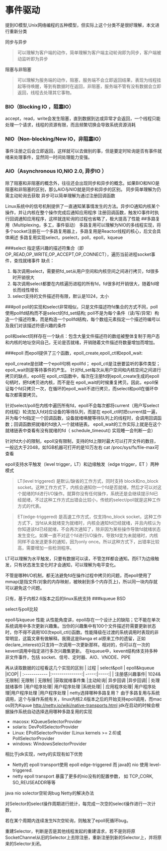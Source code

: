 # 事件驱动

提到IO模型,Unix网络编程的五种模型，但实际上这个分类不是很好理解，本文进行重新分类


同步与异步
>可以理解为客户端的动作，简单理解为客户端主动轮询即为同步，客户端被动监听即为异步


阻塞与非阻塞
>可以理解为服务端的动作，阻塞，服务端不会立即返回结果，表现为线程挂起等待唤醒，等到有数据时在返回，非阻塞，服务端不管有没有数据会立即返回，线程去处理其它事物。



### BIO（Blocking IO ，阻塞IO）



 accept，read，write会发生阻塞，直到数据到达或异常才会返回，一个线程只能处理一个请求，线程的资源有限，而且频繁切换会导致系统资源消耗

### NIO（Non-blocking/New IO，非阻塞IO）

事件注册之后会立即返回，这样就可以去做别的事，但是要定时轮询是否有事件就绪来处理事件，显然同一时间处理能力变强。

### AIO（Asynchronous IO,NIO 2.0, 异步IO ）

 除了阻塞和非阻塞的概念外，往往还会出现同步和异步的概念。如果BIO和NIO是阻塞和非阻塞的区别，那么AIO与NIO就是同步和异步的区别。
 同步简单理解为仍需主动轮询去获取
 异步可以简单理解为通过注册回调函数

  Linux系统中的信号机制提供了一直通知某事情发生的方法。异步IO通知内核某个操作，并让内核在整个操作完成后通知应用程序
  注册回调函数，触发IO事件时执行回调通知应用程序，这样就连轮询的过程也省略了，极大提高了性能
##多路复用（Multiplexing，多工，事件驱动）
多路复用可以理解为NIO的多线程实现，将多个socket注册在一个多路复用器上，多路复用是Reactor线程的核心，后文会具体阐述
多路复用实现select，pselect，poll，epoll，kqueue

###select
指定感兴趣的描述符集合（即OP_READ,OP_WRITE,OP_ACCEPT,OP_CONNECT），遍历当前进程socket事件，查找就绪事件
缺点： 

 1. 每次调用select，需要把fd_set从用户空间和内核空间之间进行拷贝，fd很多时开销很大
 2. 每次调用select都要在内核遍历进程的所有fd，fd很多时开销很大，随着fd增长而线性增长
 3. select支持的文件描述符有限，默认是1024，太小


###poll
poll的实现和select非常相似，只是文件描述符fd集合的方式不同，poll使用pollfd结构而不是select的fd_set结构; poll不是为每个条件（读/写/异常）构造一个描述符集，而是构造一个pollfd结构，每个数组元素指定一个描述符编号以及我们对该描述符感兴趣的条件

poll和select同样存在一个缺点：包含大量文件描述符的数组被整体复制于用户态和内核的地址空间自己，无论是否就绪，开销随着文件描述符数量增加而增加。

###epoll
而epoll提供了三个函数，epoll_create,epoll_ctl和epoll_wait:

epoll_create是创建一个epoll句柄 epollfd；
epoll_ctl是注册要监听的事件类型；
epoll_wait则是等待事件的产生。
针对fd_set每次从用户空间和内核空间之间进行拷贝的缺点，epoll在 epoll_ctl函数中，每次在注册fd到epoll_create生成的epoll句柄时，把fd拷贝进内核，而不是在 epoll_wait的时候重复拷贝。因此，epoll保证每个fd只拷贝一次，在循环的epoll_wait不进行拷贝，而select和poll在循环中每次都需要拷贝。

针对select/poll在内核中遍历所有fd，epoll不会每次都将current（用户写select的线程）轮流加入fd对应设备的等待队列，而是在 epoll_ctl时把current挂一遍，并为每个fd指定一个回调函数，设备就绪唤醒等待队列上的线程时，会调用回调函数；回调函数把就绪的fd放入一个就绪链表。
epoll_wait的工作实际上就是在这个就绪链表中查看有没有就绪的fd（ schedule_timeout() 实现睡一会判断一会）

针对fd大小的限制，epoll没有限制，支持的fd上限时最大可以打开文件的数目，一般远大于2048，如1GB机器可打开的是10万左右 cat /proc/sys/fs/file-max可查看

epoll支持水平触发（level trigger，LT）和边缘触发（edge trigger，ET
）两种模式
>LT(level triggered) 是默认/缺省的工作方式，同时支持 block和no_block socket。这种工作方式下，内核会通知你一个fd是否就绪，然后才可以对这个就绪的fd进行I/O操作。就算你没有任何操作，系统还是会继续提示fd已经就绪，不过这种工作方式出错会比较小，传统的select/poll就是这种工作方式的代表。

>ET(edge-triggered) 是高速工作方式，仅支持no_block socket，这种工作方式下，当fd从未就绪变为就绪时，内核会通知fd已经就绪，并且内核认为你知道该fd已经就绪，不会再次通知了，除非因为某些操作导致fd就绪状态发生变化。如果一直不对这个fd进行I/O操作，导致fd变为未就绪时，内核同样不会发送更多的通知，因为only once。所以这种方式下，出错率比较高，需要增加一些检测程序。

LT可以理解为水平触发，只要有数据可以读，不管怎样都会通知。而ET为边缘触发，只有状态发生变化时才会通知，可以理解为电平变化。


不管是哪种I/O机制，都无法避免fd在操作过程中拷贝的问题，而epoll使用了mmap(是指文件/对象的内存映射，被映射到多个内存页上)，所以同一块内存就可以避免这个问题。

只有，基于内核2.6版本之后的linux系统支持
###kqueue
BSD



select与poll比较

epoll与kqueue
性能
从性能角度讲，epoll存在一个设计上的缺陷；它不能在单次系统调用中多次更新兴趣集。当你的兴趣集中有100个文件描述符需要更新状态时，你不得不调用100次epoll_ctl()函数。性能降级在过渡的系统调用时表现的非常明显，这篇文章有做解释。我猜这是Banga et al原来工作的遗留，正如declare_interest()只支持一次调用一次更新那样。相对的，你可以在一次的kevent调用中指定进行多次兴趣集更新。
在kqueue中，kevent结构体支持多种非文件事件，包括 socket、信号、定时器、AIO、VNODE、PIPE

再从读取数据的过程看这几个实现的区别
| 过程 | select&poll  | epoll&kqueue |ICOP|
| :------------ |:---------------:| -----:|-----:|
| 注册感兴趣事件| 1024&无限制| 无限制 | 无限制|
|获取就绪事件集 |主动轮询|   异步回调 |异步回调|
| 处理就绪事件 |用户程序处理| 用户程序处理 |系统处理|
| 应用程序处理| 用户程序处理|用户程序处理 |用户程序处理 |
netty选择哪种多路复用？
由于多路复用与系统调用，这个与操作系统有关，linux内核2.6版本之后的开始支持epoll调用，而mac os则为Kquue http://netty.io/wiki/native-transports.html
jdk在启动的时候会根据操作系统自动选择选用哪种多路复用的实现
 - macosx: KQueueSelectorProvider
 - solaris: DevPollSelectorProvider
 - Linux: EPollSelectorProvider (Linux kernels >= 2.6)或 PollSelectorProvider
 - windows: WindowsSelectorProvider

 相比于jdk实现，netty的实现有如下优势
 - Netty的 epoll transport使用 epoll edge-triggered 而 java的 nio 使用
   level-triggered. 
 - netty epoll transport 暴露了更多的nio没有的配置参数， 如
   TCP_CORK, SO_REUSEADDR等等
   



java nio solector空轮询bug
Netty的解决办法

对Selector的select操作周期进行统计，每完成一次空的select操作进行一次计数，

若在某个周期内连续发生N次空轮询，则触发了epoll死循环bug。

重建Selector，判断是否是其他线程发起的重建请求，若不是则将原SocketChannel从旧的Selector上去除注册，重新注册到新的Selector上，并将原来的Selector关闭。

